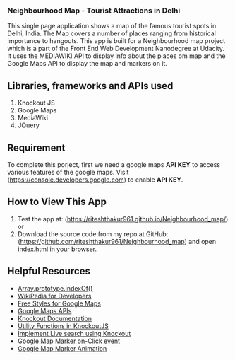 ### Neighbourhood Map - Tourist Attractions in Delhi
This single page application shows a map of the famous tourist spots in Delhi, India. The Map covers a number of places ranging from historical importance to hangouts. This app is built for a Neighbourhood map project which is a part of the Front End Web Development Nanodegree at Udacity. It uses the MEDIAWIKI API to display info about the places om map and the Google Maps API to display the map and markers on it.

## Libraries, frameworks and APIs used
1. Knockout JS
2. Google Maps
3. MediaWiki
4. JQuery

## Requirement
To complete this porject, first we need a google maps **API KEY** to access various features of the google maps. Visit (https://console.developers.google.com) to enable **API KEY**.

## How to View This App
1. Test the app at: (https://riteshthakur961.github.io/Neighbourhood_map/) or
2. Download the source code from my repo at GitHub: (https://github.com/riteshthakur961/Neighbourhood_map) and open index.html in your browser.

## Helpful Resources
* [Array.prototype.indexOf()](https://developer.mozilla.org/en-US/docs/Web/JavaScript/Reference/Global_Objects/Array/indexOf)
* [WikiPedia for Developers](https://www.mediawiki.org/wiki/API:Main_page)
* [Free Styles for Google Maps](https://snazzymaps.com/)
* [Google Maps APIs](https://developers.google.com/maps/)
* [Knockout Documentation](http://knockoutjs.com/documentation/introduction.html)
* [Utility Functions in KnockoutJS](http://www.knockmeout.net/2011/04/utility-functions-in-knockoutjs.html)
* [Implement Live search using Knockout](//http://opensoul.org/2011/06/23/live-search-with-knockoutjs/)
* [Google Map Marker on-Click event](http://stackoverflow.com/questions/16985867/adding-an-onclick-event-to-google-map-marker)
* [Google Map Marker Animation](//https://developers.google.com/maps/documentation/javascript/examples/marker-animations)

